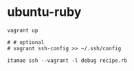 # ubuntu-ruby

```
vagrant up

# # optional
# vagrant ssh-config >> ~/.ssh/config

itamae ssh --vagrant -l debug recipe.rb
```
